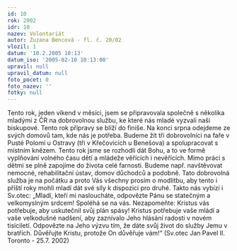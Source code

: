 ```yaml
---
id: 10
rok: 2002
idr: 10
nazev: Volontariát
autor: Zuzana Bencová - fl. č. 20/02
vlozil: 1
datum: '10.2.2005 10:13'
datum_iso: '2005-02-10 10:13:00'
upravil: null
upravil_datum: null
foto_pocet: 0
foto_nazev: ''
fotky: null
---
```

Tento rok, jeden víkend v měsíci, jsem se připravovala společně s několika mladými z ČR na dobrovolnou službu, ke které nás mladé vyzvali naši biskupové. Tento rok přípravy se blíží do finiše. Na konci srpna odejdeme ze svých domovů tam, kde nás je potřeba. Budeme žít tři dobrovolníci na faře v Pusté Polomi u Ostravy (tři v Křečovicích u Benešova) a spolupracovat s místním knězem. Tento rok jsme se rozhodli dát Bohu, a to ve formě vyplňování volného času dětí a mládeže věřících i nevěřících. Mimo práci s dětmi se plně zapojíme do života celé farnosti. Budeme např. navštěvovat nemocné, rehabilitační ústav, domov důchodců a podobně. Tato dobrovolná služba je na počátku a proto Vás všechny prosím o modlitbu, aby tento i příští roky mohli mladí dát své síly k dispozici pro druhé. Takto nás vybízí i Sv.otec: „Mladí, kteří mi nasloucháte, odpovězte Pánu se statečným a velkomyslným srdcem! Spoléhá se na vás. Nezapomeňte: Kristus vás potřebuje, aby uskutečnil svůj plán spásy! Kristus potřebuje vaše mládí a vaše velkodušné nadšení, aby zaznívalo Jeho hlásání radosti v novém tisíciletí. Odpovězte na Jeho výzvu tím, že dáte svůj život do služby Jemu v bratřích. Důvěřujte Kristu, protože On důvěřuje vám!“ (Sv.otec Jan Pavel II. Toronto - 25.7. 2002) 
<p>

<p>

<p>
